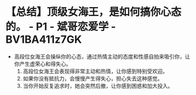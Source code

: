 # 【总结】顶级女海王，是如何搞你心态的。 - P1 - 斌哥恋爱学 - BV1BA411z7GK

-   高段位女海王会操纵你的心态，通过热情主动的态度和性感自拍来吸引你，让你产生虚荣心和得失心。
    1.  高段位女海王会表现得非常主动和热情，让你感到特别受欢迎。
    2.  如果你没有抵抗力，会慢慢产生得失心，担心失去这种感觉。
    3.  当你开始反复追求时，她会突然后撤，让你感到困惑和加大投入。